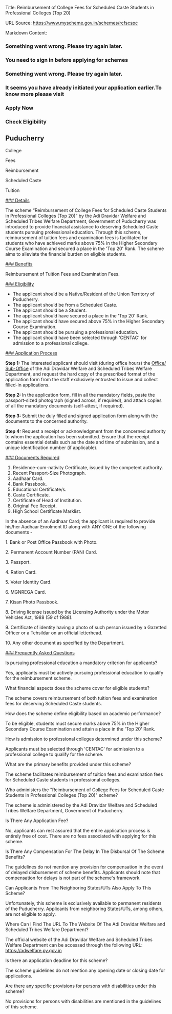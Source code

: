 Title: Reimbursement of College Fees for Scheduled Caste Students in Professional Colleges (Top 20)

URL Source: https://www.myscheme.gov.in/schemes/rcfscspc

Markdown Content:
### Something went wrong. Please try again later.

### 

### You need to sign in before applying for schemes

### Something went wrong. Please try again later.

### It seems you have already initiated your application earlier.To know more please visit

### Apply Now

### Check Eligibility

Puducherry
----------

College

Fees

Reimbursement

Scheduled Caste

Tuition

[### Details](https://www.myscheme.gov.in/schemes/rcfscspc#details)

The scheme “Reimbursement of College Fees for Scheduled Caste Students in Professional Colleges (Top 20)” by the Adi Dravidar Welfare and Scheduled Tribes Welfare Department, Government of Puducherry was introduced to provide financial assistance to deserving Scheduled Caste students pursuing professional education. Through this scheme, reimbursement of tuition fees and examination fees is facilitated for students who have achieved marks above 75% in the Higher Secondary Course Examination and secured a place in the 'Top 20' Rank. The scheme aims to alleviate the financial burden on eligible students.

[### Benefits](https://www.myscheme.gov.in/schemes/rcfscspc#benefits)

Reimbursement of Tuition Fees and Examination Fees.

[### Eligibility](https://www.myscheme.gov.in/schemes/rcfscspc#eligibility)

*   The applicant should be a Native/Resident of the Union Territory of Puducherry.
*   The applicant should be from a Scheduled Caste.
*   The applicant should be a Student.
*   The applicant should have secured a place in the 'Top 20' Rank.
*   The applicant should have secured above 75% in the Higher Secondary Course Examination.
*   The applicant should be pursuing a professional education.
*   The applicant should have been selected through 'CENTAC' for admission to a professional college.

[### Application Process](https://www.myscheme.gov.in/schemes/rcfscspc#application-process)

**Step 1:** The interested applicant should visit (during office hours) the [Office/ Sub-Office](https://adwelfare.py.gov.in/contact-us) of the Adi Dravidar Welfare and Scheduled Tribes Welfare Department, and request the hard copy of the prescribed format of the application form from the staff exclusively entrusted to issue and collect filled-in applications.

**Step 2:** In the application form, fill in all the mandatory fields, paste the passport-sized photograph (signed across, if required), and attach copies of all the mandatory documents (self-attest, if required).

**Step 3:** Submit the duly filled and signed application form along with the documents to the concerned authority.

**Step 4:** Request a receipt or acknowledgment from the concerned authority to whom the application has been submitted. Ensure that the receipt contains essential details such as the date and time of submission, and a unique identification number (if applicable).

[### Documents Required](https://www.myscheme.gov.in/schemes/rcfscspc#documents-required)

1.  Residence-cum-nativity Certificate, issued by the competent authority.
2.  Recent Passport-Size Photograph.
3.  Aadhaar Card.
4.  Bank Passbook.
5.  Educational Certificate/s.
6.  Caste Certificate.
7.  Certificate of Head of Institution.
8.  Original Fee Receipt.
9.  High School Certificate Marklist.

In the absence of an Aadhaar Card; the applicant is required to provide his/her Aadhaar Enrolment ID along with ANY ONE of the following documents -

1\. Bank or Post Office Passbook with Photo.

2\. Permanent Account Number (PAN) Card.

3\. Passport.

4\. Ration Card.

5\. Voter Identity Card.

6\. MGNREGA Card.

7\. Kisan Photo Passbook.

8\. Driving license issued by the Licensing Authority under the Motor Vehicles Act, 1988 (59 of 1988).

9\. Certificate of identity having a photo of such person issued by a Gazetted Officer or a Tehsildar on an official letterhead.

10\. Any other document as specified by the Department.

[### Frequently Asked Questions](https://www.myscheme.gov.in/schemes/rcfscspc#faqs)

Is pursuing professional education a mandatory criterion for applicants?

Yes, applicants must be actively pursuing professional education to qualify for the reimbursement scheme.

What financial aspects does the scheme cover for eligible students?

The scheme covers reimbursement of both tuition fees and examination fees for deserving Scheduled Caste students.

How does the scheme define eligibility based on academic performance?

To be eligible, students must secure marks above 75% in the Higher Secondary Course Examination and attain a place in the 'Top 20' Rank.

How is admission to professional colleges determined under this scheme?

Applicants must be selected through 'CENTAC' for admission to a professional college to qualify for the scheme.

What are the primary benefits provided under this scheme?

The scheme facilitates reimbursement of tuition fees and examination fees for Scheduled Caste students in professional colleges.

Who administers the "Reimbursement of College Fees for Scheduled Caste Students in Professional Colleges (Top 20)" scheme?

The scheme is administered by the Adi Dravidar Welfare and Scheduled Tribes Welfare Department, Government of Puducherry.

Is There Any Application Fee?

No, applicants can rest assured that the entire application process is entirely free of cost. There are no fees associated with applying for this scheme.

Is There Any Compensation For The Delay In The Disbursal Of The Scheme Benefits?

The guidelines do not mention any provision for compensation in the event of delayed disbursement of scheme benefits. Applicants should note that compensation for delays is not part of the scheme's framework.

Can Applicants From The Neighboring States/UTs Also Apply To This Scheme?

Unfortunately, this scheme is exclusively available to permanent residents of the Puducherry. Applicants from neighboring States/UTs, among others, are not eligible to apply.

Where Can I Find The URL To The Website Of The Adi Dravidar Welfare and Scheduled Tribes Welfare Department?

The official website of the Adi Dravidar Welfare and Scheduled Tribes Welfare Department can be accessed through the following URL: https://adwelfare.py.gov.in

Is there an application deadline for this scheme?

The scheme guidelines do not mention any opening date or closing date for applications.

Are there any specific provisions for persons with disabilities under this scheme?

No provisions for persons with disabilities are mentioned in the guidelines of this scheme.

